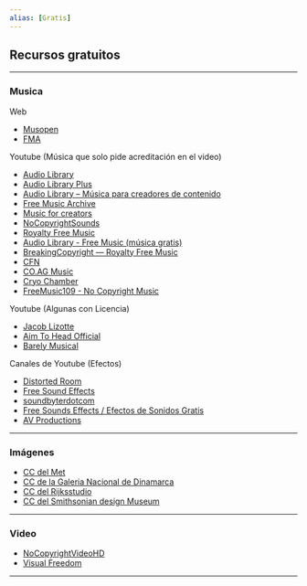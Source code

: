```yaml
---
alias: [Gratis]
---
```


## Recursos gratuitos
---

### Musica
Web
+ [Musopen](https://musopen.org/music/)
+ [FMA](https://freemusicarchive.org/)

Youtube (Música que solo pide acreditación en el video)
+ [Audio Library](https://www.youtube.com/channel/UCZVzgqp-fRUgyvRAmlm9IxA)
+ [Audio Library Plus](https://www.youtube.com/c/AudioLibraryPlus)
+ [Audio Library – Música para creadores de contenido](https://www.youtube.com/c/audiolibrary-channel)
+ [Free Music Archive](https://www.youtube.com/channel/UCTIjW64Fq3qr3QdL9krgO-w)
+ [Music for creators](https://www.youtube.com/c/MusicforCreators)
+ [NoCopyrightSounds](https://www.youtube.com/c/NoCopyrightSounds)
+ [Royalty Free Music](https://www.youtube.com/channel/UCq2gzWSA3nu6_Zb1YczqKVg)
+ [Audio Library - Free Music (música gratis)](https://www.youtube.com/channel/UCHae4C99XJORB7Iog62wqvw)
+ [BreakingCopyright — Royalty Free Music](https://www.youtube.com/user/BreakingTheCopyright)
+ [CFN](https://www.youtube.com/user/cfnetworks/featured)
+ [CO.AG Music](https://www.youtube.com/channel/UCcavSftXHgxLBWwLDm_bNvA)
+ [Cryo Chamber](https://www.youtube.com/c/cryochamberlabel/featured)
+ [FreeMusic109 - No Copyright Music](https://www.youtube.com/channel/UCpCICmVGoV3Hxe9zC4W7IjQ)
	

Youtube (Algunas con Licencia) 
+ [Jacob Lizotte](https://www.youtube.com/user/Thrasher726)
+ [Aim To Head Official](https://www.youtube.com/channel/UC1KJEk-EZMmDF9DJKMK5OCQ)
+ [Barely Musical](https://www.youtube.com/c/BarelyMusical/about)

Canales de Youtube (Efectos)
+ [Distorted Room](https://www.youtube.com/c/Distortedroom/featured)
+ [Free Sound Effects](https://www.youtube.com/channel/UCgsDULVtTRBOlC7m73NII7Q)
+ [soundbyterdotcom](https://www.youtube.com/user/soundbyterdotcom)
+ [Free Sounds Effects / Efectos de Sonidos Gratis](https://www.youtube.com/user/SinMachinimas)
+ [AV Productions](https://www.youtube.com/user/JustAudio2008/videos)

---
### Imágenes 
+ [CC del Met](https://www.metmuseum.org/art/collection)
+ [CC de la Galeria Nacional de Dinamarca](https://www.smk.dk/es/)
+ [CC del Rijksstudio](https://www.rijksmuseum.nl/en)
+ [CC del Smithsonian design Museum](https://www.cooperhewitt.org/)

---

### Video
+ [NoCopyrightVideoHD](https://www.youtube.com/channel/UC0T9mnsMtb9X0SGX3Uy1hew)
+ [Visual Freedom](https://www.youtube.com/channel/UCBF3PzstDFVBCxb6RwHJfYQ)

---

### 